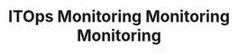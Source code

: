 ---
title: 3. ITOps Monitoring Monitoring Monitoring
linkTitle: Session 3
weight: 3
cascade:
  type: docs
---